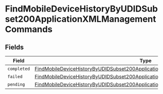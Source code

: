 # FindMobileDeviceHistoryByUDIDSubset200ApplicationXMLManagementCommands


## Fields

| Field                                                                                                                                                                                           | Type                                                                                                                                                                                            | Required                                                                                                                                                                                        | Description                                                                                                                                                                                     |
| ----------------------------------------------------------------------------------------------------------------------------------------------------------------------------------------------- | ----------------------------------------------------------------------------------------------------------------------------------------------------------------------------------------------- | ----------------------------------------------------------------------------------------------------------------------------------------------------------------------------------------------- | ----------------------------------------------------------------------------------------------------------------------------------------------------------------------------------------------- |
| `completed`                                                                                                                                                                                     | [FindMobileDeviceHistoryByUDIDSubset200ApplicationXMLManagementCommandsCompleted](../../models/operations/findmobiledevicehistorybyudidsubset200applicationxmlmanagementcommandscompleted.md)[] | :heavy_minus_sign:                                                                                                                                                                              | N/A                                                                                                                                                                                             |
| `failed`                                                                                                                                                                                        | [FindMobileDeviceHistoryByUDIDSubset200ApplicationXMLManagementCommandsFailed](../../models/operations/findmobiledevicehistorybyudidsubset200applicationxmlmanagementcommandsfailed.md)[]       | :heavy_minus_sign:                                                                                                                                                                              | N/A                                                                                                                                                                                             |
| `pending`                                                                                                                                                                                       | [FindMobileDeviceHistoryByUDIDSubset200ApplicationXMLManagementCommandsPending](../../models/operations/findmobiledevicehistorybyudidsubset200applicationxmlmanagementcommandspending.md)[]     | :heavy_minus_sign:                                                                                                                                                                              | N/A                                                                                                                                                                                             |